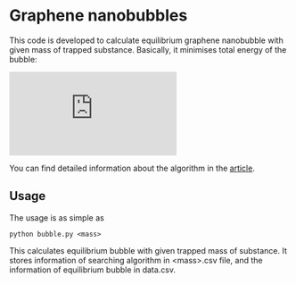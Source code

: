 # Graphene nanobubbles

This code is developed to calculate equilibrium graphene nanobubble with given mass of trapped substance. Basically, it minimises total energy of the bubble:

![energy equation](http://latex.codecogs.com/gif.latex?E_%7Btotal%7D%20%3D%20E_%7Belastic%7D%20&plus;%20E_%7BvdW%7D%20&plus;%20E_%7Bsubstance%7D)

You can find detailed information about the algorithm in the [article](https://iopscience.iop.org/article/10.1088/1361-6528/ab061f/meta).

## Usage

The usage is as simple as

```
python bubble.py <mass>
```

This calculates equilibrium bubble with given trapped mass of substance. It stores information of searching algorithm in &lt;mass>.csv file, and the information of equilibrium bubble in data.csv.
